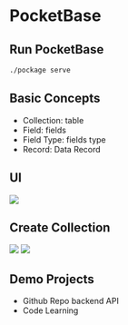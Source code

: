 # PocketBase

## Run PocketBase

```sh
./pockage serve
```

## Basic Concepts

- Collection: table
- Field: fields
- Field Type: fields type
- Record: Data Record

## UI

![](UI.png)

## Create Collection

![](create_collections.png)
![](field.png)

## Demo Projects

- Github Repo backend API
- Code Learning


